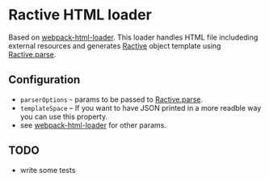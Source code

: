 # Ractive HTML loader

Based on [webpack-html-loader](https://github.com/webpack-contrib/html-loader).
This loader handles HTML file includeding external resources and generates [Ractive](https://github.com/ractivejs/ractive) object template using [Ractive.parse](https://ractive.js.org/api/#ractiveparse).

## Configuration

- `parserOptions` - params to be passed to [Ractive.parse](https://ractive.js.org/api/#ractiveparse).
- `templateSpace` – If you want to have JSON printed in a more readble way you can use this property.
- see [webpack-html-loader](https://github.com/webpack-contrib/html-loader) for other params.

## TODO

- write some tests
